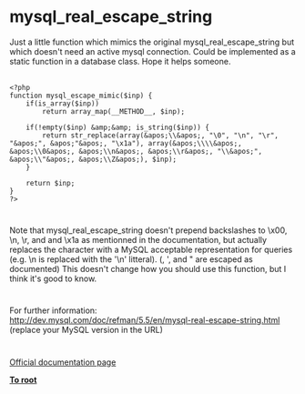# mysql_real_escape_string



Just a little function which mimics the original mysql_real_escape_string but which doesn&apos;t need an active mysql connection. Could be implemented as a static function in a database class. Hope it helps someone.<br><br>

```
<?php
function mysql_escape_mimic($inp) {
    if(is_array($inp))
        return array_map(__METHOD__, $inp);

    if(!empty($inp) &amp;&amp; is_string($inp)) {
        return str_replace(array(&apos;\\&apos;, "\0", "\n", "\r", "&apos;", &apos;"&apos;, "\x1a"), array(&apos;\\\\&apos;, &apos;\\0&apos;, &apos;\\n&apos;, &apos;\\r&apos;, "\\&apos;", &apos;\\"&apos;, &apos;\\Z&apos;), $inp);
    }

    return $inp;
}
?>
```
  

#

Note that mysql_real_escape_string doesn&apos;t prepend backslashes to \x00, \n, \r, and and \x1a as mentionned in the documentation, but actually replaces the character with a MySQL acceptable representation for queries (e.g. \n is replaced with the &apos;\n&apos; litteral). (\, &apos;, and " are escaped as documented) This doesn&apos;t change how you should use this function, but I think it&apos;s good to know.  

#

For further information:<br>http://dev.mysql.com/doc/refman/5.5/en/mysql-real-escape-string.html<br>(replace your MySQL version in the URL)  

#

[Official documentation page](https://www.php.net/manual/en/function.mysql-real-escape-string.php)

**[To root](/README.md)**